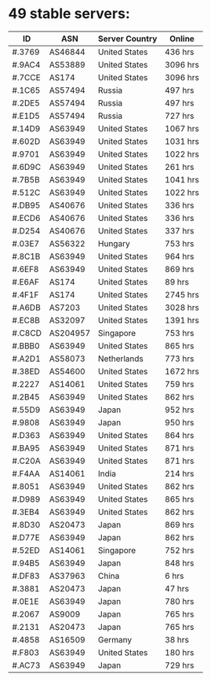 # 49 stable servers:

| ID | ASN | Server Country | Online |
| ------ | ------ | ------ | ------ |
| #.3769 | AS46844 | United States | 436 hrs |
| #.9AC4 | AS53889 | United States | 3096 hrs |
| #.7CCE | AS174 | United States | 3096 hrs |
| #.1C65 | AS57494 | Russia | 497 hrs |
| #.2DE5 | AS57494 | Russia | 497 hrs |
| #.E1D5 | AS57494 | Russia | 727 hrs |
| #.14D9 | AS63949 | United States | 1067 hrs |
| #.602D | AS63949 | United States | 1031 hrs |
| #.9701 | AS63949 | United States | 1022 hrs |
| #.6D9C | AS63949 | United States | 261 hrs |
| #.7B5B | AS63949 | United States | 1041 hrs |
| #.512C | AS63949 | United States | 1022 hrs |
| #.DB95 | AS40676 | United States | 336 hrs |
| #.ECD6 | AS40676 | United States | 336 hrs |
| #.D254 | AS40676 | United States | 337 hrs |
| #.03E7 | AS56322 | Hungary | 753 hrs |
| #.8C1B | AS63949 | United States | 964 hrs |
| #.6EF8 | AS63949 | United States | 869 hrs |
| #.E6AF | AS174 | United States | 89 hrs |
| #.4F1F | AS174 | United States | 2745 hrs |
| #.A6DB | AS7203 | United States | 3028 hrs |
| #.EC8B | AS32097 | United States | 1391 hrs |
| #.C8CD | AS204957 | Singapore | 753 hrs |
| #.BBB0 | AS63949 | United States | 865 hrs |
| #.A2D1 | AS58073 | Netherlands | 773 hrs |
| #.38ED | AS54600 | United States | 1672 hrs |
| #.2227 | AS14061 | United States | 759 hrs |
| #.2B45 | AS63949 | United States | 862 hrs |
| #.55D9 | AS63949 | Japan | 952 hrs |
| #.9808 | AS63949 | Japan | 950 hrs |
| #.D363 | AS63949 | United States | 864 hrs |
| #.BA95 | AS63949 | United States | 871 hrs |
| #.C20A | AS63949 | United States | 871 hrs |
| #.F4AA | AS14061 | India | 214 hrs |
| #.8051 | AS63949 | United States | 862 hrs |
| #.D989 | AS63949 | United States | 865 hrs |
| #.3EB4 | AS63949 | United States | 862 hrs |
| #.8D30 | AS20473 | Japan | 869 hrs |
| #.D77E | AS63949 | Japan | 862 hrs |
| #.52ED | AS14061 | Singapore | 752 hrs |
| #.94B5 | AS63949 | Japan | 848 hrs |
| #.DF83 | AS37963 | China | 6 hrs |
| #.3881 | AS20473 | Japan | 47 hrs |
| #.0E1E | AS63949 | Japan | 780 hrs |
| #.2067 | AS9009 | Japan | 765 hrs |
| #.2131 | AS20473 | Japan | 765 hrs |
| #.4858 | AS16509 | Germany | 38 hrs |
| #.F803 | AS63949 | United States | 180 hrs |
| #.AC73 | AS63949 | Japan | 729 hrs |

